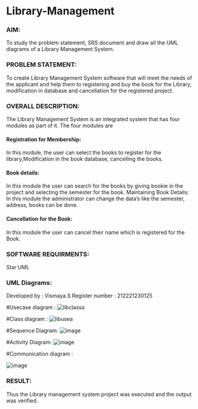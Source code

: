 # Library-Management
### AIM:
To study the problem statement, SRS document and draw all the UML diagrams of a Library Management System.
### PROBLEM STATEMENT:
To create Library Management System software that will meet the needs of the applicant
and help them to registering and buy the book for the Library, modification in database and
cancellation for the registered project.
### OVERALL DESCRIPTION:
The Library Management System is an integrated system that has four modules as part of
it. The four modules are
#### Registration for Membership:
In this module, the user can select the books to register for the library,Modification in the book
database, cancelling the books.
#### Book details:
In this module the user can search for the books by giving bookie in the project and selecting
the semester for the book.
Maintaining Book Details:
In this module the administrator can change the data’s like the semester, address, books can be
done.
#### Cancellation for the Book:
In this module the user can cancel their name which is registered for the Book.
### SOFTWARE REQUIRMENTS:
Star UML
### UML Diagrams:
Developed by : Vismaya.S 
Register number : 212221230125

#Usecase diagram :
![libclassa](https://github.com/VismayaNair/Library-Management/assets/93427210/29b04ac4-0b5f-451f-bb7c-03fe3e5f2280)

#Class diagram :
![libusea](https://github.com/VismayaNair/Library-Management/assets/93427210/2ff2a554-eb72-462e-a83a-3541fac2257c)

#Sequence Diagram:
![image](https://github.com/VismayaNair/Library-Management/assets/93427210/9bf96497-aed8-46a4-a155-951557f76486)

#Activity Diagram:
![image](https://github.com/VismayaNair/Library-Management/assets/93427210/6e3f2c39-cc9c-4505-ae9c-a39632ba5254)

#Communication diagram :

![image](https://github.com/VismayaNair/Library-Management/assets/93427210/a9510d24-c9f0-4570-8bea-abdfc516a6ba)




### RESULT:
Thus the Library management system project was executed and the output was verified.
